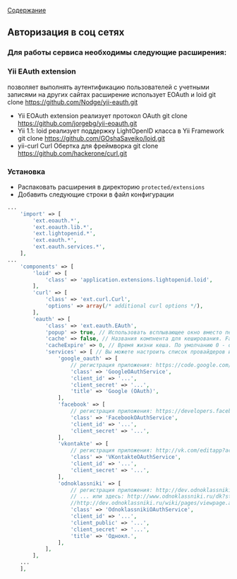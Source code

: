 [Содержание](../../readme.md)

## Авторизация в соц сетях

### Для работы сервиса необходимы следующие расширения:
>
### Yii EAuth extension
позволяет выполнять аутентификацию пользователей с учетными записями на других сайтах расширение использует EOAuth и loid
git clone https://github.com/Nodge/yii-eauth.git
- Yii EOAuth extension
реализует протокол OAuth
git clone https://github.com/jorgebg/yii-eoauth.git
- Yii 1.1: loid
реализует поддержку LightOpenID класса в Yii Framework
git clone https://github.com/GOshaSaveiko/loid.git
- yii-curl
Curl Обертка для фреймворка
git clone https://github.com/hackerone/curl.git

### Установка
- Распаковать расширения в директорию  `protected/extensions`
- Добавить следующие строки в файл конфигурации 
```php
...
    'import' => [
        'ext.eoauth.*',
        'ext.eoauth.lib.*',
        'ext.lightopenid.*',
        'ext.eauth.*',
        'ext.eauth.services.*',
    ],
...
    'components' => [
        'loid' => [
            'class' => 'application.extensions.lightopenid.loid',
        ],
        'curl' => [
            'class' => 'ext.curl.Curl',
            'options' => array(/* additional curl options */),
        ],
        'eauth' => [
            'class' => 'ext.eauth.EAuth',
            'popup' => true, // Использовать всплывающее окно вместо перенаправления на сайт провайдера
            'cache' => false, // Названия компнента для кеширования. False для отключения кеша. По умолчанию 'cache'.
            'cacheExpire' => 0, // Время жизни кеша. По умолчанию 0 - означает перманентное кеширование.
            'services' => [ // Вы можете настроить список провайдеров и переопределить их классы
                'google_oauth' => [
                    // регистрация приложения: https://code.google.com/apis/console/
                    'class' => 'GoogleOAuthService',
                    'client_id' => '...',
                    'client_secret' => '...',
                    'title' => 'Google (OAuth)',
                ],
                'facebook' => [
                    // регистрация приложения: https://developers.facebook.com/apps/
                    'class' => 'FacebookOAuthService',
                    'client_id' => '...',
                    'client_secret' => '...',
                ],
                'vkontakte' => [
                    // регистрация приложения: http://vk.com/editapp?act=create&site=1
                    'class' => 'VKontakteOAuthService',
                    'client_id' => '...',
                    'client_secret' => '...',
                ],
                'odnoklassniki' => [
                    // регистрация приложения: http://dev.odnoklassniki.ru/wiki/pages/viewpage.action?pageId=13992188
                    // ... или здесь: http://www.odnoklassniki.ru/dk?st.cmd=appsInfoMyDevList&st._aid=Apps_Info_MyDev
                    //http://dev.odnoklassniki.ru/wiki/pages/viewpage.action?pageId=13992188
                    'class' => 'OdnoklassnikiOAuthService',
                    'client_id' => '...',
                    'client_public' => '...',
                    'client_secret' => '...',
                    'title' => 'Однокл.',
                ],
            ],
        ],
    ...
    ],
```
